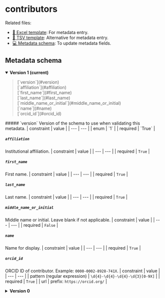# contributors

Related files:

- [📝 Excel template](https://raw.githubusercontent.com/hubmapconsortium/ingest-validation-tools/master/docs/contributors/contributors.xlsx): For metadata entry.
- [📝 TSV template](https://raw.githubusercontent.com/hubmapconsortium/ingest-validation-tools/master/docs/contributors/contributors.tsv): Alternative for metadata entry.
- [💻 Metadata schema](https://github.com/hubmapconsortium/ingest-validation-tools/edit/master/src/ingest_validation_tools/table-schemas/contributors.yaml): To update metadata fields.






## Metadata schema


<details open="true"><summary><b>Version 1 (current)</b></summary>

<blockquote>[`version`](#version)<br>
[`affiliation`](#affiliation)<br>
[`first_name`](#first_name)<br>
[`last_name`](#last_name)<br>
[`middle_name_or_initial`](#middle_name_or_initial)<br>
[`name`](#name)<br>
[`orcid_id`](#orcid_id)<br></details></blockquote>
##### `version`
Version of the schema to use when validating this metadata.
| constraint | value |
| --- | --- |
| enum | `1` |
| required | `True` |

##### `affiliation`
Institutional affiliation.
| constraint | value |
| --- | --- |
| required | `True` |

##### `first_name`
First name.
| constraint | value |
| --- | --- |
| required | `True` |

##### `last_name`
Last name.
| constraint | value |
| --- | --- |
| required | `True` |

##### `middle_name_or_initial`
Middle name or initial. Leave blank if not applicable.
| constraint | value |
| --- | --- |
| required | `False` |

##### `name`
Name for display.
| constraint | value |
| --- | --- |
| required | `True` |

##### `orcid_id`
ORCID ID of contributor. Example: `0000-0002-8928-741X`.
| constraint | value |
| --- | --- |
| pattern (regular expression) | `\d{4}-\d{4}-\d{4}-\d{3}[0-9X]` |
| required | `True` |
| url | prefix: `https://orcid.org/` |

</details>


<details ><summary><b>Version 0</b></summary>


##### `affiliation`
Institutional affiliation.
| constraint | value |
| --- | --- |
| required | `True` |

##### `first_name`
First name.
| constraint | value |
| --- | --- |
| required | `True` |

##### `last_name`
Last name.
| constraint | value |
| --- | --- |
| required | `True` |

##### `middle_name_or_initial`
Middle name or initial. Leave blank if not applicable.
| constraint | value |
| --- | --- |
| required | `False` |

##### `name`
Name for display.
| constraint | value |
| --- | --- |
| required | `True` |

##### `orcid_id`
ORCID ID of contributor. Example: `0000-0002-8928-741X`.
| constraint | value |
| --- | --- |
| pattern (regular expression) | `\d{4}-\d{4}-\d{4}-\d{3}[0-9X]` |
| required | `True` |
| url | prefix: `https://orcid.org/` |

</details>
